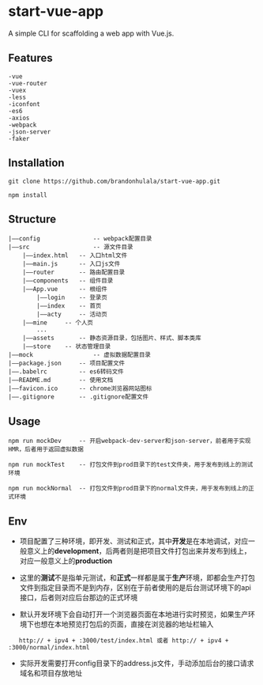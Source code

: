 # start-vue-app

A simple CLI for scaffolding a web app with Vue.js.

## Features
``` 
-vue
-vue-router
-vuex
-less
-iconfont
-es6
-axios
-webpack
-json-server
-faker
```

## Installation
``` 
git clone https://github.com/brandonhulala/start-vue-app.git

npm install 
```

## Structure
```
|——config           	-- webpack配置目录
|——src              	-- 源文件目录
    |——index.html 	-- 入口html文件
    |——main.js 		-- 入口js文件
    |——router		-- 路由配置目录
    |——components	-- 组件目录
	|——App.vue  	-- 根组件
    	|——login	-- 登录页
    	|——index	-- 首页
    	|——acty		-- 活动页
	|——mine		-- 个人页
        ...         
	|——assets       -- 静态资源目录，包括图片、样式、脚本类库	
	|——store	-- 状态管理目录
|——mock                 -- 虚拟数据配置目录	
|——package.json		-- 项目配置文件	
|——.babelrc	    	-- es6转码文件
|——README.md 		-- 使用文档
|——favicon.ico 		-- chrome浏览器网站图标
|——.gitignore		-- .gitignore配置文件
```

## Usage
``` 
npm run mockDev     -- 开启webpack-dev-server和json-server，前者用于实现HMR，后者用于返回虚拟数据

npm run mockTest    -- 打包文件到prod目录下的test文件夹，用于发布到线上的测试环境

npm run mockNormal  -- 打包文件到prod目录下的normal文件夹，用于发布到线上的正式环境
```

## Env
* 项目配置了三种环境，即开发、测试和正式，其中**开发**是在本地调试，对应一般意义上的**development**，后两者则是把项目文件打包出来并发布到线上，对应一般意义上的**production**

* 这里的**测试**不是指单元测试，和**正式**一样都是属于**生产**环境，即都会生产打包文件到指定目录而不是到内存，区别在于前者使用的是后台测试环境下的api接口，后者则对应后台那边的正式环境

* 默认开发环境下会自动打开一个浏览器页面在本地进行实时预览，如果生产环境下也想在本地预览打包后的页面，直接在浏览器的地址栏输入
```
   http:// + ipv4 + :3000/test/index.html 或者 http:// + ipv4 + :3000/normal/index.html
```
* 实际开发需要打开config目录下的address.js文件，手动添加后台的接口请求域名和项目存放地址
